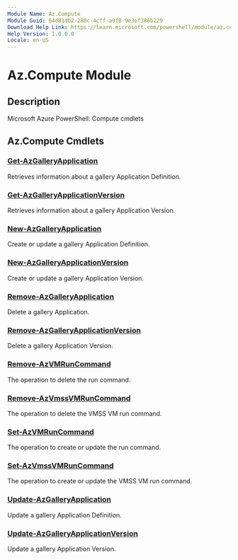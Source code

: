 ```yaml
---
Module Name: Az.Compute
Module Guid: 64d81db2-280c-4cff-a9f8-9e3ef386b229
Download Help Link: https://learn.microsoft.com/powershell/module/az.compute
Help Version: 1.0.0.0
Locale: en-US
---
```


# Az.Compute Module
## Description
Microsoft Azure PowerShell: Compute cmdlets

## Az.Compute Cmdlets
### [Get-AzGalleryApplication](Get-AzGalleryApplication.md)
Retrieves information about a gallery Application Definition.

### [Get-AzGalleryApplicationVersion](Get-AzGalleryApplicationVersion.md)
Retrieves information about a gallery Application Version.

### [New-AzGalleryApplication](New-AzGalleryApplication.md)
Create or update a gallery Application Definition.

### [New-AzGalleryApplicationVersion](New-AzGalleryApplicationVersion.md)
Create or update a gallery Application Version.

### [Remove-AzGalleryApplication](Remove-AzGalleryApplication.md)
Delete a gallery Application.

### [Remove-AzGalleryApplicationVersion](Remove-AzGalleryApplicationVersion.md)
Delete a gallery Application Version.

### [Remove-AzVMRunCommand](Remove-AzVMRunCommand.md)
The operation to delete the run command.

### [Remove-AzVmssVMRunCommand](Remove-AzVmssVMRunCommand.md)
The operation to delete the VMSS VM run command.

### [Set-AzVMRunCommand](Set-AzVMRunCommand.md)
The operation to create or update the run command.

### [Set-AzVmssVMRunCommand](Set-AzVmssVMRunCommand.md)
The operation to create or update the VMSS VM run command.

### [Update-AzGalleryApplication](Update-AzGalleryApplication.md)
Update a gallery Application Definition.

### [Update-AzGalleryApplicationVersion](Update-AzGalleryApplicationVersion.md)
Update a gallery Application Version.


